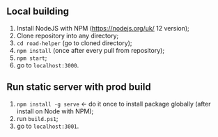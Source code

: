 ## Local building

1. Install NodeJS with NPM (https://nodejs.org/uk/ 12 version);
2. Clone repository into any directory;
3. `cd road-helper` (go to cloned directory);
4. `npm install` (once after every pull from repository);
5. `npm start`;
6. go to `localhost:3000`.

## Run static server with prod build

1. `npm install -g serve` <- do it once to install package globally (after install on Node with NPM);
2. run `build.ps1`;
3. go to `localhost:3001`.

